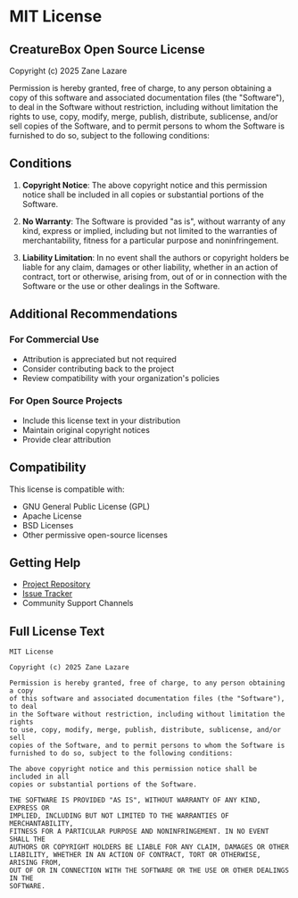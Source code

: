 # MIT License

## CreatureBox Open Source License

Copyright (c) 2025 Zane Lazare

Permission is hereby granted, free of charge, to any person obtaining a copy
of this software and associated documentation files (the "Software"), to deal
in the Software without restriction, including without limitation the rights
to use, copy, modify, merge, publish, distribute, sublicense, and/or sell
copies of the Software, and to permit persons to whom the Software is
furnished to do so, subject to the following conditions:

## Conditions

1. **Copyright Notice**: The above copyright notice and this permission notice shall be included in all
copies or substantial portions of the Software.

2. **No Warranty**: The Software is provided "as is", without warranty of any kind, express or
implied, including but not limited to the warranties of merchantability,
fitness for a particular purpose and noninfringement.

3. **Liability Limitation**: In no event shall the authors or copyright holders be liable for any
claim, damages or other liability, whether in an action of contract, tort or
otherwise, arising from, out of or in connection with the Software or the use
or other dealings in the Software.

## Additional Recommendations

### For Commercial Use
- Attribution is appreciated but not required
- Consider contributing back to the project
- Review compatibility with your organization's policies

### For Open Source Projects
- Include this license text in your distribution
- Maintain original copyright notices
- Provide clear attribution

## Compatibility

This license is compatible with:
- GNU General Public License (GPL)
- Apache License
- BSD Licenses
- Other permissive open-source licenses

## Getting Help

- [Project Repository](https://github.com/zane-lazare/creaturebox-refactor)
- [Issue Tracker](https://github.com/zane-lazare/creaturebox-refactor/issues)
- Community Support Channels

## Full License Text

```
MIT License

Copyright (c) 2025 Zane Lazare

Permission is hereby granted, free of charge, to any person obtaining a copy
of this software and associated documentation files (the "Software"), to deal
in the Software without restriction, including without limitation the rights
to use, copy, modify, merge, publish, distribute, sublicense, and/or sell
copies of the Software, and to permit persons to whom the Software is
furnished to do so, subject to the following conditions:

The above copyright notice and this permission notice shall be included in all
copies or substantial portions of the Software.

THE SOFTWARE IS PROVIDED "AS IS", WITHOUT WARRANTY OF ANY KIND, EXPRESS OR
IMPLIED, INCLUDING BUT NOT LIMITED TO THE WARRANTIES OF MERCHANTABILITY,
FITNESS FOR A PARTICULAR PURPOSE AND NONINFRINGEMENT. IN NO EVENT SHALL THE
AUTHORS OR COPYRIGHT HOLDERS BE LIABLE FOR ANY CLAIM, DAMAGES OR OTHER
LIABILITY, WHETHER IN AN ACTION OF CONTRACT, TORT OR OTHERWISE, ARISING FROM,
OUT OF OR IN CONNECTION WITH THE SOFTWARE OR THE USE OR OTHER DEALINGS IN THE
SOFTWARE.
```